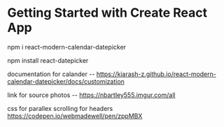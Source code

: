 # Getting Started with Create React App

npm i react-modern-calendar-datepicker 

npm install react-datepicker


  documentation for calander -- https://kiarash-z.github.io/react-modern-calendar-datepicker/docs/customization


link for source photos -- https://nbartley555.imgur.com/all

css for parallex scrolling for headers https://codepen.io/webmadewell/pen/zppMBX

